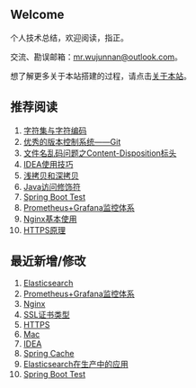 ## Welcome

个人技术总结，欢迎阅读，指正。

交流、勘误邮箱：mr.wujunnan@outlook.com。

想了解更多关于本站搭建的过程，请点击[关于本站](_docs/AboutMe.md)。

## 推荐阅读

1. [字符集与字符编码](ComputerBasic/character_set.md)
2. [优秀的版本控制系统——Git](Share/Git.md)
3. [文件名乱码问题之Content-Disposition标头](ComputerBasic/HTTP/header_content_disposition.md)
3. [IDEA使用技巧](Tool/Mac/idea.md)
4. [浅拷贝和深拷贝](JavaSE/shallow_copy_and_deep_copy.md)
5. [Java访问修饰符](JavaSE/access_modifiers.md)
6. [Spring Boot Test](Framework/Spring/SpringBoot/springboot_testing.md)
6. [Prometheus+Grafana监控体系](Ops/prometheus_grafana_monitor.md)
6. [Nginx基本使用](Tool/Nginx/nginx.md)
6. [HTTPS原理](ComputerBasic/ComputerNetwork/https.md)

## 最近新增/修改
1. [Elasticsearch](Database/Elasticsearch/elasticsearch.md)
2. [Prometheus+Grafana监控体系](Ops/prometheus_grafana_monitor.md)
3. [Nginx](Tool/Nginx/nginx.md)
4. [SSL证书类型](ComputerBasic/ComputerNetwork/ssl_certificates.md)
5. [HTTPS](ComputerBasic/ComputerNetwork/https.md)
6. [Mac](Tool/Mac/mac.md)
7. [IDEA](Tool/Mac/idea.md)
8. [Spring Cache](Framework/Spring/SpringFramework/spring_cache.md)
9. [Elasticsearch在生产中的应用](Database/Elasticsearch/elasticsearch_apply_in_production.md)
10. [Spring Boot Test](Framework/Spring/SpringBoot/springboot_testing.md)

